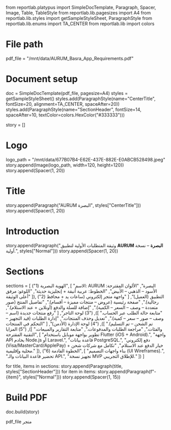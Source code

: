 from reportlab.platypus import SimpleDocTemplate, Paragraph, Spacer, Image, Table, TableStyle
from reportlab.lib.pagesizes import A4
from reportlab.lib.styles import getSampleStyleSheet, ParagraphStyle
from reportlab.lib.enums import TA_CENTER
from reportlab.lib import colors

# File path
pdf_file = "/mnt/data/AURUM_Basra_App_Requirements.pdf"

# Document setup
doc = SimpleDocTemplate(pdf_file, pagesize=A4)
styles = getSampleStyleSheet()
styles.add(ParagraphStyle(name="CenterTitle", fontSize=20, alignment=TA_CENTER, spaceAfter=20))
styles.add(ParagraphStyle(name="SectionHeader", fontSize=14, spaceAfter=10, textColor=colors.HexColor("#333333")))

story = []

# Logo
logo_path = "/mnt/data/677B07B4-E62E-437E-882E-E0ABCB528498.jpeg"
story.append(Image(logo_path, width=120, height=120))
story.append(Spacer(1, 20))

# Title
story.append(Paragraph("AURUM البصرة", styles["CenterTitle"]))
story.append(Spacer(1, 20))

# Introduction
story.append(Paragraph("وثيقة المتطلبات الأولية لتطبيق <b>AURUM البصرة</b> – نسخة أولية.", styles["Normal"]))
story.append(Spacer(1, 20))

# Sections
sections = [
    ("1) الهوية البصرية", [
        "الاسم: AURUM البصرة",
        "الألوان المقترحة: الأسود – الذهبي – الأبيض",
        "الخطوط: عربية أنيقة + إنجليزية حديثة",
        "اللوغو: مرفق أعلى الوثيقة"
    ]),
    ("2) التطبيق (العميل)", [
        "واجهة متجر إلكتروني (ساعات يد + محافظ رجالية).",
        "صفحة رئيسية (عروض – منتجات مميزة – أقسام).",
        "تفاصيل المنتج (صور متعددة – وصف – السعر – الكمية).",
        "إضافة للسلة والدفع (أونلاين + عند الاستلام).",
        "متابعة حالة الطلب عبر الحساب."
    ]),
    ("3) لوحة التاجر", [
        "رفع منتجات جديدة (اسم – وصف – صور – سعر – كمية).",
        "تعديل وحذف المنتجات.",
        "إدارة الطلبات (قيد التجهيز – تم الشحن – تم التسليم)."
    ]),
    ("4) لوحة الإدارة (الأدمن)", [
        "التحكم في المنتجات والفئات.",
        "مراجعة الطلبات والمدفوعات.",
        "متابعة التقارير والمبيعات."
    ]),
    ("5) المزايا التقنية المقترحة", [
        "تطوير بواجهة موبايل باستخدام Flutter (iOS + Android).",
        "واجهة API بخادم Node.js أو Laravel.",
        "قاعدة بيانات PostgreSQL.",
        "دفع إلكتروني (Visa/MasterCard/ApplePay) + خيار الدفع عند الاستلام.",
        "تكامل مع شركات شحن محلية وإقليمية."
    ]),
    ("6) الخطوة القادمة", [
        "بناء واجهات التصميم (UI Wireframes).",
        "تحضير قاعدة البيانات والـ API.",
        "تجهيز نسخة MVP للإطلاق التجريبي."
    ])
]

for title, items in sections:
    story.append(Paragraph(title, styles["SectionHeader"]))
    for item in items:
        story.append(Paragraph(f"- {item}", styles["Normal"]))
    story.append(Spacer(1, 15))

# Build PDF
doc.build(story)

pdf_file
متجر 
